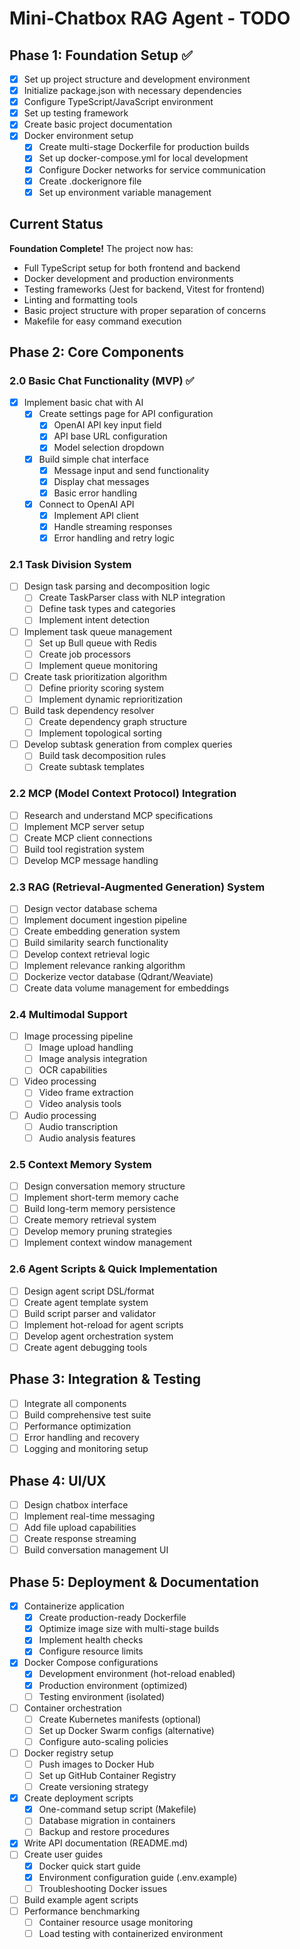 # Mini-Chatbox RAG Agent - TODO

## Phase 1: Foundation Setup ✅
- [x] Set up project structure and development environment
- [x] Initialize package.json with necessary dependencies
- [x] Configure TypeScript/JavaScript environment
- [x] Set up testing framework
- [x] Create basic project documentation
- [x] Docker environment setup
  - [x] Create multi-stage Dockerfile for production builds
  - [x] Set up docker-compose.yml for local development
  - [x] Configure Docker networks for service communication
  - [x] Create .dockerignore file
  - [x] Set up environment variable management

## Current Status
**Foundation Complete!** The project now has:
- Full TypeScript setup for both frontend and backend
- Docker development and production environments
- Testing frameworks (Jest for backend, Vitest for frontend)
- Linting and formatting tools
- Basic project structure with proper separation of concerns
- Makefile for easy command execution

## Phase 2: Core Components

### 2.0 Basic Chat Functionality (MVP) ✅
- [x] Implement basic chat with AI
  - [x] Create settings page for API configuration
    - [x] OpenAI API key input field
    - [x] API base URL configuration
    - [x] Model selection dropdown
  - [x] Build simple chat interface
    - [x] Message input and send functionality
    - [x] Display chat messages
    - [x] Basic error handling
  - [x] Connect to OpenAI API
    - [x] Implement API client
    - [x] Handle streaming responses
    - [x] Error handling and retry logic

### 2.1 Task Division System
- [ ] Design task parsing and decomposition logic
  - [ ] Create TaskParser class with NLP integration
  - [ ] Define task types and categories
  - [ ] Implement intent detection
- [ ] Implement task queue management
  - [ ] Set up Bull queue with Redis
  - [ ] Create job processors
  - [ ] Implement queue monitoring
- [ ] Create task prioritization algorithm
  - [ ] Define priority scoring system
  - [ ] Implement dynamic reprioritization
- [ ] Build task dependency resolver
  - [ ] Create dependency graph structure
  - [ ] Implement topological sorting
- [ ] Develop subtask generation from complex queries
  - [ ] Build task decomposition rules
  - [ ] Create subtask templates

### 2.2 MCP (Model Context Protocol) Integration
- [ ] Research and understand MCP specifications
- [ ] Implement MCP server setup
- [ ] Create MCP client connections
- [ ] Build tool registration system
- [ ] Develop MCP message handling

### 2.3 RAG (Retrieval-Augmented Generation) System
- [ ] Design vector database schema
- [ ] Implement document ingestion pipeline
- [ ] Create embedding generation system
- [ ] Build similarity search functionality
- [ ] Develop context retrieval logic
- [ ] Implement relevance ranking algorithm
- [ ] Dockerize vector database (Qdrant/Weaviate)
- [ ] Create data volume management for embeddings

### 2.4 Multimodal Support
- [ ] Image processing pipeline
  - [ ] Image upload handling
  - [ ] Image analysis integration
  - [ ] OCR capabilities
- [ ] Video processing
  - [ ] Video frame extraction
  - [ ] Video analysis tools
- [ ] Audio processing
  - [ ] Audio transcription
  - [ ] Audio analysis features

### 2.5 Context Memory System
- [ ] Design conversation memory structure
- [ ] Implement short-term memory cache
- [ ] Build long-term memory persistence
- [ ] Create memory retrieval system
- [ ] Develop memory pruning strategies
- [ ] Implement context window management

### 2.6 Agent Scripts & Quick Implementation
- [ ] Design agent script DSL/format
- [ ] Create agent template system
- [ ] Build script parser and validator
- [ ] Implement hot-reload for agent scripts
- [ ] Develop agent orchestration system
- [ ] Create agent debugging tools

## Phase 3: Integration & Testing
- [ ] Integrate all components
- [ ] Build comprehensive test suite
- [ ] Performance optimization
- [ ] Error handling and recovery
- [ ] Logging and monitoring setup

## Phase 4: UI/UX
- [ ] Design chatbox interface
- [ ] Implement real-time messaging
- [ ] Add file upload capabilities
- [ ] Create response streaming
- [ ] Build conversation management UI

## Phase 5: Deployment & Documentation
- [x] Containerize application
  - [x] Create production-ready Dockerfile
  - [x] Optimize image size with multi-stage builds
  - [x] Implement health checks
  - [x] Configure resource limits
- [x] Docker Compose configurations
  - [x] Development environment (hot-reload enabled)
  - [x] Production environment (optimized)
  - [ ] Testing environment (isolated)
- [ ] Container orchestration
  - [ ] Create Kubernetes manifests (optional)
  - [ ] Set up Docker Swarm configs (alternative)
  - [ ] Configure auto-scaling policies
- [ ] Docker registry setup
  - [ ] Push images to Docker Hub
  - [ ] Set up GitHub Container Registry
  - [ ] Create versioning strategy
- [x] Create deployment scripts
  - [x] One-command setup script (Makefile)
  - [ ] Database migration in containers
  - [ ] Backup and restore procedures
- [x] Write API documentation (README.md)
- [ ] Create user guides
  - [x] Docker quick start guide
  - [x] Environment configuration guide (.env.example)
  - [ ] Troubleshooting Docker issues
- [ ] Build example agent scripts
- [ ] Performance benchmarking
  - [ ] Container resource usage monitoring
  - [ ] Load testing with containerized environment